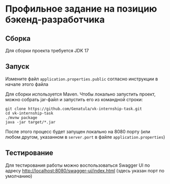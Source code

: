 # Профильное задание на позицию бэкенд-разработчика
## Сборка
Для сборки проекта требуется JDK 17 
## Запуск
Измените файл `application.properties.public` согласно инструкции в начале этого файла

Для сборки используется Maven. Чтобы локально запустить проект, можно собрать jar-файл и запустить его из командной строки:
```shell
git clone https://github.com/Genatula/vk-internship-task.git
cd vk-internship-task
./mvnw package
java -jar target/*.jar
```
После этого процесс будет запущен локально на 8080 порту (или любом другом, указанном в `server.port` в файле `application.properties`)
## Тестирование
Для тестирования работы можно воспользоваться Swagger UI по адресу [http://localhost:8080/swagger-ui/index.html](http://localhost:8080/swagger-ui/index.html) (здесь указан порт по умолчанию) 